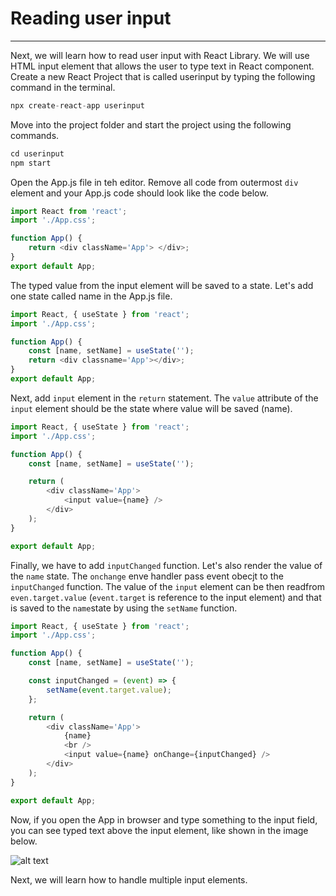 # Reading user input

---

Next, we will learn how to read user input with React Library. We will use HTML input element that allows the user to type text in React component. <br/>
Create a new React Project that is called userinput by typing the following command in the terminal.

```javascript
npx create-react-app userinput
```

Move into the project folder and start the project using the following commands.

```javascript
cd userinput
npm start
```

Open the App.js file in teh editor. Remove all code from outermost `div` element and your App.js code should look like the code below.

```javascript
import React from 'react';
import './App.css';

function App() {
	return <div className='App'> </div>;
}
export default App;
```

The typed value from the input element will be saved to a state. Let's add one state called name in the App.js file.

```javascript
import React, { useState } from 'react';
import './App.css';

function App() {
	const [name, setName] = useState('');
	return <div classname='App'></div>;
}
export default App;
```

Next, add `input` element in the `return` statement. The `value` attribute of the `input` element should be the state where value will be saved (name).

```javascript
import React, { useState } from 'react';
import './App.css';

function App() {
	const [name, setName] = useState('');

	return (
		<div className='App'>
			<input value={name} />
		</div>
	);
}

export default App;
```

Finally, we have to add `inputChanged` function. Let's also render the value of the `name` state. The `onchange` enve handler pass event obecjt to the `inputChanged` function. The value of the `input` element can be then readfrom `even.target.value` (`event.target` is reference to the input element) and that is saved to the `name`state by using the `setName` function.

```javascript
import React, { useState } from 'react';
import './App.css';

function App() {
	const [name, setName] = useState('');

	const inputChanged = (event) => {
		setName(event.target.value);
	};

	return (
		<div className='App'>
			{name}
			<br />
			<input value={name} onChange={inputChanged} />
		</div>
	);
}

export default App;
```

Now, if you open the App in browser and type something to the input field, you can see typed text above the input element, like shown in the image below. <br/>

![alt text](https://vw4.viope.com/content/f291e5c33c58690b4f4d7e169eb527e8c0039166/ReadUserInput.PNG)

Next, we will learn how to handle multiple input elements.

